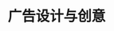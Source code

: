 ---
pageName: examination
title: 广告设计与创意
period: 2017年1月
number: "00755"
description: 本试卷分为两部分，满分100分，考试时间150分钟。<br />第一部分为选择题，1页至3页，共3页。应考者必须按试题顺序在“答题卡”上按要求填涂，答在试卷上无效。<br />第二部分为非选择题，4页至4页，共1页。应考者必须按试题顺序在“答题卡”上作答，答在试卷上无效。
sections:
  - title: 第一部分选择题 (共20分)
    topics: 
      - title: <span class="d-block float-left">一、</span><span class="d-block float-left">单项选择题 (本大题共20小题，每小题1分，共20分)<br />在每小题列出的四个备选项中只有一个是符合题目要求的，请将其选出并将“答题卡” 的相应代码涂黑。错涂、多涂或未涂均无分。</span>
        quetions: 
          - title: 
            type: radio
            options:
              - answer: 
                isTrue: false
              - answer: 
                isTrue: false
              - answer: 
                isTrue: false
              - answer: 
                isTrue: false
          - title: 
            type: radio
            options:
              - answer: 
                isTrue: false
              - answer: 
                isTrue: false
              - answer: 
                isTrue: false
              - answer: 
                isTrue: false
          - title: 
            type: radio
            options:
              - answer: 
                isTrue: false
              - answer: 
                isTrue: false
              - answer: 
                isTrue: false
              - answer: 
                isTrue: false
          - title: 
            type: radio
            options:
              - answer: 
                isTrue: false
              - answer: 
                isTrue: false
              - answer: 
                isTrue: false
              - answer: 
                isTrue: false
          - title: 
            type: radio
            options:
              - answer: 
                isTrue: false
              - answer: 
                isTrue: false
              - answer: 
                isTrue: false
              - answer: 
                isTrue: false
          - title: 
            type: radio
            options:
              - answer: 
                isTrue: false
              - answer: 
                isTrue: false
              - answer: 
                isTrue: false
              - answer: 
                isTrue: false
          - title: 
            type: radio
            options:
              - answer: 
                isTrue: false
              - answer: 
                isTrue: false
              - answer: 
                isTrue: false
              - answer: 
                isTrue: false
          - title: 
            type: radio
            options:
              - answer: 
                isTrue: false
              - answer: 
                isTrue: false
              - answer: 
                isTrue: false
              - answer: 
                isTrue: false
          - title: 
            type: radio
            options:
              - answer: 
                isTrue: false
              - answer: 
                isTrue: false
              - answer: 
                isTrue: false
              - answer: 
                isTrue: false
          - title: 
            type: radio
            options:
              - answer: 
                isTrue: false
              - answer: 
                isTrue: false
              - answer: 
                isTrue: false
              - answer: 
                isTrue: false
          - title: 
            type: radio
            options:
              - answer: 
                isTrue: false
              - answer: 
                isTrue: false
              - answer: 
                isTrue: false
              - answer: 
                isTrue: false
          - title: 
            type: radio
            options:
              - answer: 
                isTrue: false
              - answer: 
                isTrue: false
              - answer: 
                isTrue: false
              - answer: 
                isTrue: false
          - title: 
            type: radio
            options:
              - answer: 
                isTrue: false
              - answer: 
                isTrue: false
              - answer: 
                isTrue: false
              - answer: 
                isTrue: false
          - title: 
            type: radio
            options:
              - answer: 
                isTrue: false
              - answer: 
                isTrue: false
              - answer: 
                isTrue: false
              - answer: 
                isTrue: false
          - title: 
            type: radio
            options:
              - answer: 
                isTrue: false
              - answer: 
                isTrue: false
              - answer: 
                isTrue: false
              - answer: 
                isTrue: false
          - title: 
            type: radio
            options:
              - answer: 
                isTrue: false
              - answer: 
                isTrue: false
              - answer: 
                isTrue: false
              - answer: 
                isTrue: false
          - title: 
            type: radio
            options:
              - answer: 
                isTrue: false
              - answer: 
                isTrue: false
              - answer: 
                isTrue: false
              - answer: 
                isTrue: false
          - title: 
            type: radio
            options:
              - answer: 
                isTrue: false
              - answer: 
                isTrue: false
              - answer: 
                isTrue: false
              - answer: 
                isTrue: false
          - title: 
            type: radio
            options:
              - answer: 
                isTrue: false
              - answer: 
                isTrue: false
              - answer: 
                isTrue: false
              - answer: 
                isTrue: false
          - title: 
            type: radio
            options:
              - answer: 
                isTrue: false
              - answer: 
                isTrue: false
              - answer: 
                isTrue: false
              - answer: 
                isTrue: false
  - title: 第二部分非选择题 (共80分)
    topics: 
      - title: 二、名词解释题 (本大题共 5小题，每小题 2分，共 10 分)
        quetions: 
          - title: 
            type: textarea
            answer: 
          - title: 
            type: textarea
            answer: 
          - title: 
            type: textarea
            answer: 
          - title: 
            type: textarea
            answer: 
            type: textarea
            answer: 
      - title: 三、判断改错题 (本大题共 5 小题，每小题 4 分，共 20 分)<br />判断下列各题划线处的正误，在 “答题卡” 的试题序号后，正确的划上 "√" , 错误的划上 “X", 并改正错误。
        quetions: 
          - title: 
            type: yesOrNo
            isTrue: false
            answer: 
          - title: 
            type: yesOrNo
            isTrue: false
            answer: 
          - title: 
            type: yesOrNo
            isTrue: false
            answer: 
          - title: 
            type: yesOrNo
            isTrue: false
            answer: 
          - title: 
            type: yesOrNo
            isTrue: false
            answer: 
      - title: 四、简答题 (本大题共5小题，每小题6分，共30分)
        quetions: 
          - title: 
            type: textarea
            answer: 
          - title: 
            type: textarea
            answer: 
          - title: 
            type: textarea
            answer: 
          - title: 
            type: textarea
            answer: 
          - title: 
            type: textarea
            answer: 
      - title: 五、设计题 (本大题共1小题，共20分)
        quetions: 
          - title: 以“全球变暧”为主题，创作一 幅平面公益广告。包括简要的设计说明。<br />要求：主题明确，信息传达准确，视觉冲击力强，画面具有良好的视觉效果。<br />材料：材料不限<br />尺寸：宽度13厘米，高度18厘米。
            type: design
---